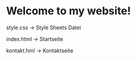 # Welcome to my website!

style.css -> Style Sheets Datei

index.html -> Startseite

kontakt.hml -> Kontaktseite
